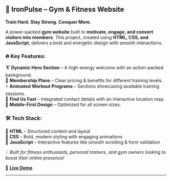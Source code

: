 ## 💪 **IronPulse – Gym & Fitness Website**  
**Train Hard. Stay Strong. Conquer More.**  

A power-packed **gym website** built to **motivate, engage, and convert visitors into members**. This project, created using **HTML, CSS, and JavaScript**, delivers a bold and energetic design with smooth interactions.  

### **🔥 Key Features:**  
🏋️ **Dynamic Hero Section** – A high-energy welcome with an action-packed background.  
📅 **Membership Plans** – Clear pricing & benefits for different training levels.  
⚡ **Animated Workout Programs** – Sections showcasing available training sessions.  
📍 **Find Us Fast** – Integrated contact details with an interactive location map.  
📱 **Mobile-First Design** – Optimized for all screen sizes.  

### 🛠 **Tech Stack:**  
🔹 **HTML** – Structured content and layout  
🔹 **CSS** – Bold, modern styling with engaging animations  
🔹 **JavaScript** – Interactive features like smooth scrolling & form validation  

💡 *Built for fitness enthusiasts, personal trainers, and gym owners looking to boost their online presence!*  

 
🔗 **[Live Demo](https://github.com/Khush1009i/Websites-crate-/tree/main/gym-site)**

---
